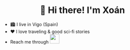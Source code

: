
<h1 align="center">👋 Hi there! I'm Xoán</h1>

- 🏙️ I live in Vigo (Spain)
- ❤️ I love traveling & good sci-fi stories
- Reach me through <a href="https://www.linkedin.com/in/xoancarneiro/" target="_blank"><img height="30" src="https://github.com/WaylonWalker/WaylonWalker/blob/main/icon/linkedin.png?raw=true"></a>

